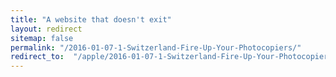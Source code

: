 ```yaml
---
title: "A website that doesn't exit"
layout: redirect
sitemap: false
permalink: "/2016-01-07-1-Switzerland-Fire-Up-Your-Photocopiers/"
redirect_to:  "/apple/2016-01-07-1-Switzerland-Fire-Up-Your-Photocopiers"
---
```

